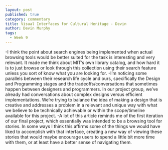 ```yaml
---
layout: post
published: true
category: commentary
title: Visual Interfaces for Cultural Heritage - Devin
author: Devin Murphy
tags:
  - Week 9
---
```

-I think the point about search engines being implemented when actual browsing tools would be better suited for the task is interesting and very relevant. It made me think about MIT’s own library catalog, and how hard it is to just browse or look through this collection using their search feature unless you sort of know what you are looking for.
-I’m noticing some parallels between their research life cycle and ours, specifically the Design and Programming stages and the tradeoffs/conversations that sometimes happen between designers and programmers. In our project group, we’ve already had conversations about complex designs versus efficient implementations. We’re trying to balance the idea of making a design that is creative and addresses a problem in a relevant and unique way with what we believe to be technically achievable or within the scope/timeline available for this project.
-A lot of this article reminds me of the first iteration of our final project, which essentially was intended to be a browsing tool for stories. In some ways I think this affirms some of the things we would have liked to accomplish with that interface, creating a new way of viewing these stories that would maybe encourage users to spend a little bit more time with them, or at least have a better sense of navigating them. 
